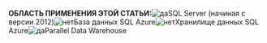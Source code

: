 <Token>**ОБЛАСТЬ ПРИМЕНЕНИЯ ЭТОЙ СТАТЬИ:**![да](media/yes.png)SQL Server (начиная с версии 2012)![нет](media/no.png)База данных SQL Azure![нет](media/no.png)Хранилище данных SQL Azure![да](media/yes.png)Parallel Data Warehouse</Token> 

